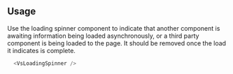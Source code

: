 ## Usage
Use the loading spinner component to indicate that another component is
awaiting information being loaded asynchronously, or a third party
component is being loaded to the page. It should be removed once the
load it indicates is complete.

  ```js
    <VsLoadingSpinner />

  ```
